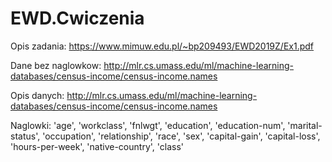 # EWD.Cwiczenia

Opis zadania: https://www.mimuw.edu.pl/~bp209493/EWD2019Z/Ex1.pdf

Dane bez naglowkow: http://mlr.cs.umass.edu/ml/machine-learning-databases/census-income/census-income.names

Opis danych: http://mlr.cs.umass.edu/ml/machine-learning-databases/census-income/census-income.names

Naglowki: 'age', 'workclass', 'fnlwgt', 'education', 'education-num', 'marital-status', 'occupation', 'relationship', 'race', 'sex', 'capital-gain', 'capital-loss', 'hours-per-week', 'native-country', 'class'

